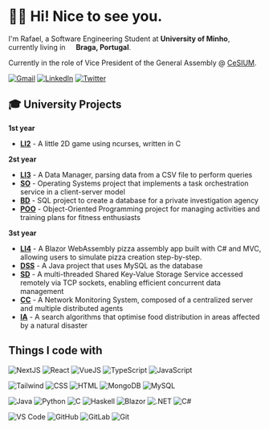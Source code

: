 # 👋🏻 Hi! Nice to see you.

<p>I'm Rafael, a Software Engineering Student at <b>University of Minho</b>, currently living in <img src="https://cdn-icons-png.flaticon.com/128/5372/5372974.png" width="13"/> <b>Braga, Portugal</b>.</p>
<p>Currently in the role of Vice President of the General Assembly @ <a href="https://cesium.di.uminho.pt">CeSIUM</a>.</p>

[![Gmail](https://img.shields.io/badge/Gmail-D14836?style=for-the-badge&logo=gmail&logoColor=white)](mailto:rafaellopesseara@gmail.com)
[![LinkedIn](https://img.shields.io/badge/LinkedIn-0077B5?style=for-the-badge&logo=linkedin&logoColor=white)](https://www.linkedin.com/in/rafaellseara/)
[![Twitter](https://img.shields.io/badge/Twitter-1DA1F2?style=for-the-badge&logo=twitter&logoColor=white)](https://twitter.com/rafaellseara)

## 🎓 University Projects

**1st year**
- [**LI2**](https://github.com/rafaellseara/Projeto-LI2) - A little 2D game using ncurses, written in C

**2st year**
- [**LI3**](https://github.com/rafaellseara/Projeto-LI3) - A Data Manager, parsing data from a CSV file to perform queries
- [**SO**](https://github.com/rafaellseara/SO) - Operating Systems project that implements a task orchestration service in a client-server model
- [**BD**](https://github.com/rafaellseara/BD) - SQL project to create a database for a private investigation agency
- [**POO**](https://github.com/rafaellseara/POO) -  Object-Oriented Programming project for managing activities and training plans for fitness enthusiasts

**3st year**

- [**LI4**](https://github.com/rafaellseara/LI4) - A Blazor WebAssembly pizza assembly app built with C# and MVC, allowing users to simulate pizza creation step-by-step.
- [**DSS**](https://github.com/rafaellseara/DSS) - A Java project that uses MySQL as the database
- [**SD**](https://github.com/rafaellseara/SD-trabalho-pratico) - A multi-threaded Shared Key-Value Storage Service accessed remotely via TCP sockets, enabling efficient concurrent data management
- [**CC**](https://github.com/rafaellseara/CC) - A Network Monitoring System, composed of a centralized server and multiple distributed agents
- [**IA**](https://github.com/rafaellseara/IA) - A search algorithms that optimise food distribution in areas affected by a natural disaster

## Things I code with

![NextJS](https://img.shields.io/badge/Next.JS-000000?style=for-the-badge&logo=nextdotjs&logoColor=ffffff)
![React](https://img.shields.io/badge/React-001e26?style=for-the-badge&logo=react&logoColor=61DAFB)
![VueJS](https://img.shields.io/badge/Vue.js-42b883?style=for-the-badge&logo=vuedotjs&logoColor=ffffff)
![TypeScript](https://img.shields.io/badge/TypeScript-007ACC?style=for-the-badge&logo=typescript&logoColor=white)
![JavaScript](https://img.shields.io/badge/JavaScript-F7DF1E?style=for-the-badge&logo=javascript&logoColor=black)

![Tailwind](https://img.shields.io/badge/Tailwind_CSS-121b2d?style=for-the-badge&logo=tailwind-css&logoColor=16bdca)
![CSS](https://img.shields.io/badge/CSS-1b73ba?&style=for-the-badge&logo=css3&logoColor=white)
![HTML](https://img.shields.io/badge/HTML-e44d26?style=for-the-badge&logo=html5&logoColor=white)
![MongoDB](https://img.shields.io/badge/MongoDB-023430?style=for-the-badge&logo=mongodb&logoColor=ffffff)
![MySQL](https://img.shields.io/badge/MySQL-00546c?style=for-the-badge&logo=mysql&logoColor=ffffff)

![Java](https://img.shields.io/badge/Java-ED8B00?style=for-the-badge&logo=openjdk&logoColor=white)
![Python](https://img.shields.io/badge/Python-3776AB?style=for-the-badge&logo=python&logoColor=white)
![C](https://img.shields.io/badge/C-00599C?style=for-the-badge&logo=c&logoColor=white)
![Haskell](https://img.shields.io/badge/Haskell-5D4F85?style=for-the-badge&logo=haskell&logoColor=white)
![Blazor](https://img.shields.io/badge/blazor-%235C2D91.svg?style=for-the-badge&logo=blazor&logoColor=white)
![.NET](https://img.shields.io/badge/.NET-512bd4?style=for-the-badge&logo=.net&logoColor=white)
![C#](https://img.shields.io/badge/c%23-%23239120.svg?style=for-the-badge&logo=csharp&logoColor=white)

![VS Code](https://img.shields.io/badge/Visual_Studio_Code-0078D4?style=for-the-badge&logo=visual%20studio%20code&logoColor=white)
![GitHub](https://img.shields.io/badge/GitHub-100000?style=for-the-badge&logo=github&logoColor=white)
![GitLab](https://img.shields.io/badge/GitLab-330F63?style=for-the-badge&logo=gitlab&logoColor=white)
![Git](https://img.shields.io/badge/GIT-E44C30?style=for-the-badge&logo=git&logoColor=white)
